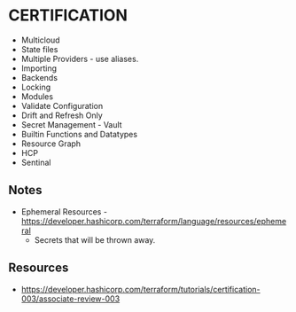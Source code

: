 # CERTIFICATION

* Multicloud
* State files
* Multiple Providers - use aliases.  
* Importing
* Backends
* Locking
* Modules
* Validate Configuration
* Drift and Refresh Only
* Secret Management - Vault
* Builtin Functions and Datatypes
* Resource Graph
* HCP
* Sentinal

## Notes

* Ephemeral Resources - https://developer.hashicorp.com/terraform/language/resources/ephemeral 
  * Secrets that will be thrown away.  

## Resources

* https://developer.hashicorp.com/terraform/tutorials/certification-003/associate-review-003